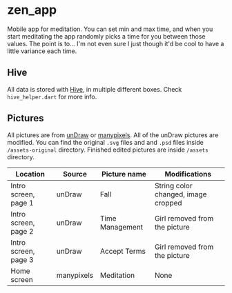 # zen_app

Mobile app for meditation. You can set min and max time, and when you start meditating the app randomly picks a time for you between those values. The point is to... I'm not even sure I just though it'd be cool to have a little variance each time.

## Hive

All data is stored with [Hive](https://pub.dev/packages/hive), in multiple different boxes. Check `hive_helper.dart` for more info.

## Pictures

All pictures are from [unDraw](https://undraw.co/) or [manypixels](https://www.manypixels.co/gallery). All of the unDraw pictures are modified. You can find the original `.svg` files and and `.psd` files inside `/assets-original` directory. Finished edited pictures are inside `/assets` directory.

| Location             | Source     | Picture name    | Modifications                       |
| -------------------- | ---------- | --------------- | ----------------------------------- |
| Intro screen, page 1 | unDraw     | Fall            | String color changed, image cropped |
| Intro screen, page 2 | unDraw     | Time Management | Girl removed from the picture       |
| Intro screen, page 3 | unDraw     | Accept Terms    | Girl removed from the picture       |
| Home screen          | manypixels | Meditation      | None                                |